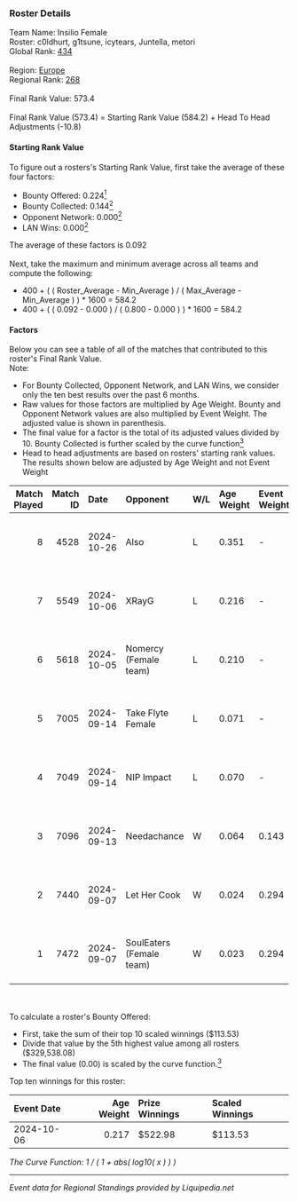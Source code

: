 ### Roster Details<br />
Team Name: Insilio Female<br />
Roster: c0ldhurt, g1tsune, icytears, Juntella, metori<br />
Global Rank: [434](../standings_global.md)<br />
<br />
Region: [Europe]( ../standings_europe.md)<br />
Regional Rank: [268]( ../standings_europe.md)<br />
<br />
Final Rank Value:  573.4<br />
<br />
Final Rank Value (573.4) = Starting Rank Value (584.2) + Head To Head Adjustments (-10.8)<br />

#### Starting Rank Value<br />
To figure out a rosters's Starting Rank Value, first take the average of these four factors:<br />
- Bounty Offered: 0.224[<sup>1</sup>](#table2)
- Bounty Collected: 0.144[<sup>2</sup>](#table1)
- Opponent Network: 0.000[<sup>2</sup>](#table1)
- LAN Wins: 0.000[<sup>2</sup>](#table1)

The average of these factors is 0.092<br />
<br />
Next, take the maximum and minimum average across all teams and compute the following:<br />
- 400 + ( ( Roster_Average - Min_Average ) / ( Max_Average - Min_Average ) ) * 1600 = 584.2
- 400 + ( ( 0.092 - 0.000 ) / ( 0.800 - 0.000 ) ) * 1600 = 584.2


#### Factors<br />
Below you can see a table of all of the matches that contributed to this roster's Final Rank Value.<br />
Note:<br />

- For Bounty Collected, Opponent Network, and LAN Wins, we consider only the ten best results over the past 6 months.
- Raw values for those factors are multiplied by Age Weight. Bounty and Opponent Network values are also multiplied by Event Weight. The adjusted value is shown in parenthesis.
- The final value for a factor is the total of its adjusted values divided by 10. Bounty Collected is further scaled by the curve function[<sup>3</sup>](#curveFunction)
- Head to head adjustments are based on rosters' starting rank values. The results shown below are adjusted by Age Weight and not Event Weight
<span id="table1"></span><br />


| Match Played | Match ID | Date       | Opponent                 | W/L | Age Weight | Event Weight | Bounty Collected | Opponent Network | LAN Wins  | H2H Adj. | Roster                                        |
| -: | -: | :- | :- | :- | :- | :- | :- | :- | :- | -: | :- |
|            8 |     4528 | 2024-10-26 | Also                     | L   | 0.351      | -            | -                | -                | -         |    -4.68 | c0ldhurt, g1tsune, icytears, Juntella, metori |
|            7 |     5549 | 2024-10-06 | XRayG                    | L   | 0.216      | -            | -                | -                | -         |    -3.16 | c0ldhurt, g1tsune, icytears, Juntella, m0rena |
|            6 |     5618 | 2024-10-05 | Nomercy (Female team)    | L   | 0.210      | -            | -                | -                | -         |    -2.49 | c0ldhurt, g1tsune, icytears, Juntella, m0rena |
|            5 |     7005 | 2024-09-14 | Take Flyte Female        | L   | 0.071      | -            | -                | -                | -         |    -0.86 | c0ldhurt, g1tsune, icytears, Juntella, m0rena |
|            4 |     7049 | 2024-09-14 | NIP Impact               | L   | 0.070      | -            | -                | -                | -         |    -0.71 | c0ldhurt, g1tsune, icytears, Juntella, m0rena |
|            3 |     7096 | 2024-09-13 | Needachance              | W   | 0.064      | 0.143        | 0.000 (0.000)    | 0.032 (0.000)    | 0 (0.000) |     0.53 | c0ldhurt, g1tsune, icytears, Juntella, m0rena |
|            2 |     7440 | 2024-09-07 | Let Her Cook             | W   | 0.024      | 0.294        | 0.002 (0.000)    | 0.030 (0.000)    | 0 (0.000) |     0.43 | c0ldhurt, g1tsune, icytears, Juntella, m0rena |
|            1 |     7472 | 2024-09-07 | SoulEaters (Female team) | W   | 0.023      | 0.294        | 0.000 (0.000)    | 0.010 (0.000)    | 0 (0.000) |     0.19 | c0ldhurt, g1tsune, icytears, Juntella, m0rena |

<br />
<span id="table2"></span><br />
To calculate a roster's Bounty Offered:<br />

- First, take the sum of their top 10 scaled winnings ($113.53)
- Divide that value by the 5th highest value among all rosters ($329,538.08)
- The final value (0.00) is scaled by the curve function.[<sup>3</sup>](#curveFunction)

Top ten winnings for this roster:<br />

| Event Date | Age Weight | Prize Winnings | Scaled Winnings |
| :- | -: | :- | :- |
| 2024-10-06 |      0.217 | $522.98        | $113.53         |


<span id="curveFunction"></span>_The Curve Function: 1 / ( 1 + abs( log10( x ) ) )_<br />

---
_Event data for Regional Standings provided by Liquipedia.net_<br />
